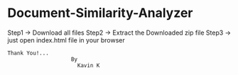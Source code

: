 # Document-Similarity-Analyzer
Step1 -> Download all files 
Step2 -> Extract the Downloaded zip file
Step3 -> just open index.html file in your browser 

    Thank You!...
                        By
                          Kavin K
